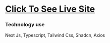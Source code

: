 # <a href="https://alzaf-task-ashy.vercel.app/">Click To See Live Site </a>

### Technology use
 Next Js, Typescript, Tailwind Css, Shadcn, Axios
